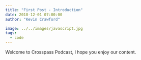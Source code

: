 ```yaml
---
title: "First Post - Introduction"
date: 2018-12-01 07:00:00
author: "Kevin Crawford"

image: ../../images/javascript.jpg
tags:
  - code
---
```


Welcome to Crosspass Podcast, I hope you enjoy our content.
